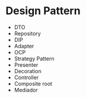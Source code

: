 # Design Pattern

* DTO
* Repository
* DIP
* Adapter
* OCP
* Strategy Pattern
* Presenter
* Decoration
* Controller
* Composite root
* Mediador